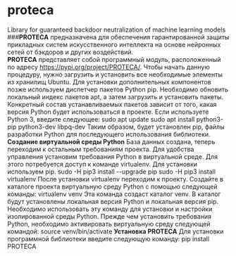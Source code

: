 # proteca
Library for guaranteed backdoor neutralization of machine learning models
###**PROTECA** 
предназначена для обеспечения гарантированной защиты прикладных систем искусственного интеллекта на основе нейронных сетей от бэкдоров и других воздействий.  
**PROTECA** представляет собой программный модуль, расположенный по адресу https://pypi.org/project/PROTECA/.
Чтобы начать данную процедуру, нужно загрузить и установить все необходимые элементы из хранилищ Ubuntu. Для установки дополнительных компонентов позже используем диспетчер пакетов Python pip.
Необходимо обновить локальный индекс пакетов apt, а затем загрузить и установить пакеты. Конкретный состав устанавливаемых пакетов зависит от того, какая версия Python будет использоваться в проекте.
Если используете Python 3, введите следующее:
sudo apt update
sudo apt install python3-pip python3-dev libpq-dev 
Таким образом, будет установлен pip, файлы разработки Python для последующего использования библиотеки.
**Создание виртуальной среды Python**
База данных создана, теперь переходим к остальным требованиям проекта. Для удобства управления установим требования Python в виртуальной среде.
Для этого потребуется доступ к команде virtualenv. Для установки используем pip.
sudo -H pip3 install --upgrade pip
sudo -H pip3 install virtualenv
После установки virtualenv  переходим к проекту.
Создайте в каталоге проекта виртуальную среду Python с помощью следующей команды:
virtualenv venv
Эта команда создаст каталог venv. В каталог будут установлены локальная версия Python и локальная версия pip. Необходимо использовать эту команду для установки и настройки изолированной среды Python.
Прежде чем установить требования Python, необходимо активировать виртуальную среду следующей командой:
source venv/bin/activate
**Установка PROTECA**
Для установки программной библиотеки введите следующую команду:
pip install PROTECA

